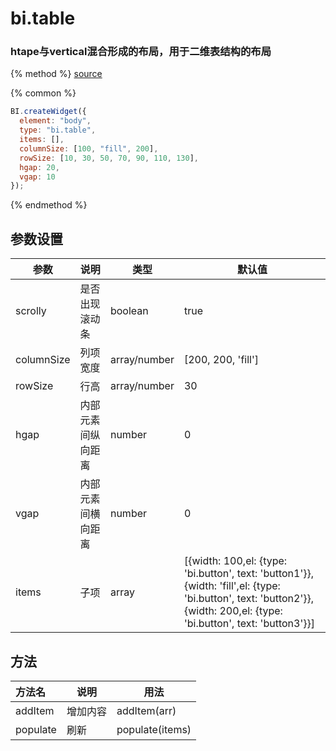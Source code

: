 # bi.table

### htape与vertical混合形成的布局，用于二维表结构的布局
{% method %}
[source](https://jsfiddle.net/fineui/8t2en619/)

{% common %}
```javascript
BI.createWidget({
  element: "body",
  type: "bi.table",
  items: [],
  columnSize: [100, "fill", 200],
  rowSize: [10, 30, 50, 70, 90, 110, 130],
  hgap: 20,
  vgap: 10
});
```

{% endmethod %}

## 参数设置
| 参数         | 说明        | 类型           | 默认值                                      |
| ---------- | --------- | ------------ | ---------------------------------------- |
| scrolly    | 是否出现滚动条   | boolean         | true                                     |
| columnSize | 列项宽度      | array/number | [200, 200, 'fill']                       |
| rowSize    | 行高        | array/number | 30                                       |
| hgap       | 内部元素间纵向距离 | number       | 0                                        |
| vgap       | 内部元素间横向距离 | number       | 0                                        |
| items      | 子项        | array        | [{width: 100,el: {type: 'bi.button', text: 'button1'}},{width: 'fill',el: {type: 'bi.button', text: 'button2'}},{width: 200,el: {type: 'bi.button', text: 'button3'}}] |

## 方法
| 方法名      | 说明     | 用法               |
| :------- | ------ | ---------------- |
| addItem  | 增加内容   | addItem(arr)     |
| populate | 刷新 | populate(items) |

